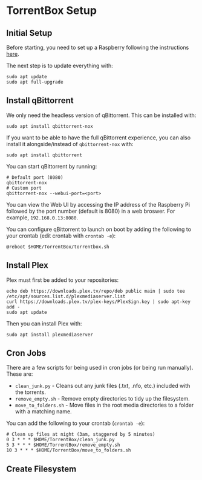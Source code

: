 # TorrentBox Setup

## Initial Setup

Before starting, you need to set up a Raspberry following the instructions [here]().

The next step is to update everything with:

```shell
sudo apt update
sudo apt full-upgrade
```

## Install qBittorrent

We only need the headless version of qBittorrent.
This can be installed with:

```shell
sudo apt install qbittorrent-nox
```

If you want to be able to have the full qBittorrent experience, you can also install it alongside/instead of `qbittorrent-nox` with:

```shell
sudo apt install qbittorrent
```

You can start qBittorrent by running:

```shell
# Default port (8080)
qbittorrent-nox
# Custom port
qbittorrent-nox --webui-port=<port>
```

You can view the Web UI by accessing the IP address of the Raspberry Pi followed by the port number (default is 8080) in a web broswer.
For example, `192.168.0.13:8080`.

You can configure qBittorrent to launch on boot by adding the following to your crontab (edit crontab with `crontab -e`):

```
@reboot $HOME/TorrentBox/torrentbox.sh
```

<!--More importantly, we can run it simply with a torrent file or magnet url.
Hopefully I remember to write more about that later. -->

## Install Plex

Plex must first be added to your repositories:

```shell
echo deb https://downloads.plex.tv/repo/deb public main | sudo tee /etc/apt/sources.list.d/plexmediaserver.list
curl https://downloads.plex.tv/plex-keys/PlexSign.key | sudo apt-key add -
sudo apt update
```

Then you can install Plex with:

```shell
sudo apt install plexmediaserver
```

## Cron Jobs

There are a few scripts for being used in cron jobs (or being run manually).
These are:

* `clean_junk.py` - Cleans out any junk files (.txt, .nfo, etc.) included with the torrents.
* `remove_empty.sh` - Remove empty directories to tidy up the filesystem.
* `move_to_folders.sh` - Move files in the root media directories to a folder with a matching name.

You can add the following to your crontab (`crontab -e`):

```
# Clean up files at night (3am, staggered by 5 minutes)
0 3 * * * $HOME/TorrentBox/clean_junk.py
5 3 * * * $HOME/TorrentBox/remove_empty.sh
10 3 * * * $HOME/TorrentBox/move_to_folders.sh
```

## Create Filesystem

<!-- TODO add the set_up_drives.sh script -->
